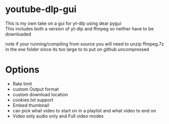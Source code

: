 # youtube-dlp-gui
This is my own take on a gui for yt-dlp using dear pygui<br>
This includes both a version of yt-dlp and ffmpeg so neither have to be downloaded<br>

note if your running/compiling from source you will need to unzip ffmpeg.7z in the exe folder since its too large to to put on github uncompressed

# Options
- Rate limit
- custom Output format
- custom download location
- cookies.txt support
- Embed thumbnail
- can pick what video to start on in a playlist and what video to end on
- Video only audio only and Full video modes
